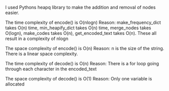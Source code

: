 I used Pythons heapq library to make the addition and removal of nodes easier.

The time complexity of encode() is O(nlogn) Reason: make_frequency_dict takes O(n) time, min_heapify_dict takes O(n) time, merge_nodes takes O(logn), make_codes takes O(n), get_encoded_text takes O(n). These all result in a complexity of nlogn

The space complexity of encode() is O(n) Reason: n is the size of the string. There is a linear space complexity.

The time complexity of decode() is O(n) Reason: There is a for loop going through each character in the encoded_text

The space complexity of decode() is O(1) Reason: Only one variable is allocated